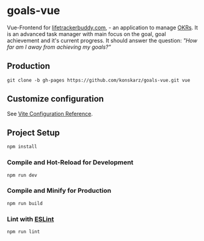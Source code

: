 # goals-vue

Vue-Frontend for [lifetrackerbuddy.com](https://lifetrackerbuddy.com/), - an application to manage [OKRs](https://wikipedia.org/wiki/Objectives_and_Key_Results). It is an advanced task manager with main focus on the goal, goal achievement and it's current progress. It should answer the question: _"How far am I away from achieving my goals?"_

## Production

```
git clone -b gh-pages https://github.com/konskarz/goals-vue.git vue
```

## Customize configuration

See [Vite Configuration Reference](https://vitejs.dev/config/).

## Project Setup

```sh
npm install
```

### Compile and Hot-Reload for Development

```sh
npm run dev
```

### Compile and Minify for Production

```sh
npm run build
```

### Lint with [ESLint](https://eslint.org/)

```sh
npm run lint
```
